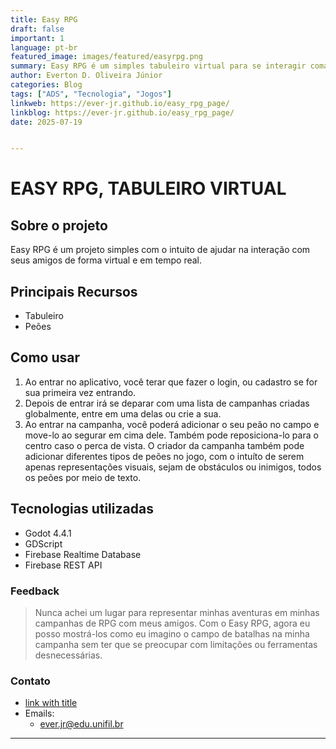 ```yaml
---
title: Easy RPG
draft: false
important: 1
language: pt-br
featured_image: images/featured/easyrpg.png
summary: Easy RPG é um simples tabuleiro virtual para se interagir comamigos online.
author: Everton D. Oliveira Júnior
categories: Blog
tags: ["ADS", "Tecnologia", "Jogos"] 
linkweb: https://ever-jr.github.io/easy_rpg_page/
linkblog: https://ever-jr.github.io/easy_rpg_page/
date: 2025-07-19


---
```


# EASY RPG, TABULEIRO VIRTUAL

## Sobre o projeto

Easy RPG é um projeto simples com o intuito de ajudar na interação com seus amigos de forma virtual e em tempo real.

## Principais Recursos

+ Tabuleiro
+ Peões

## Como usar

1. Ao entrar no aplicativo, você terar que fazer o login, ou cadastro se for sua primeira vez entrando.
2. Depois de entrar irá se deparar com uma lista de campanhas criadas globalmente, entre em uma delas ou crie a sua.
3. Ao entrar na campanha, você poderá adicionar o seu peão no campo e move-lo ao segurar em cima dele. Também pode reposiciona-lo para o centro caso o perca de vista. O criador da campanha também pode adicionar diferentes tipos de peões no jogo, com o intuíto de serem apenas representações visuais, sejam de obstáculos ou inimigos, todos os peões por meio de texto.

## Tecnologias utilizadas

+ Godot 4.4.1
+ GDScript
+ Firebase Realtime Database
+ Firebase REST API

### Feedback

> Nunca achei um lugar para representar minhas aventuras em minhas campanhas de RPG com meus amigos.
> Com o Easy RPG, agora eu posso mostrá-los como eu imagino o campo de batalhas na minha campanha sem ter que se preocupar com limitações ou ferramentas desnecessárias.

### Contato

+ [link with title](https://github.com/ever-jr/easy_rpg "GitHub - Documentação")
+ Emails:
  - ever.jr@edu.unifil.br

---
